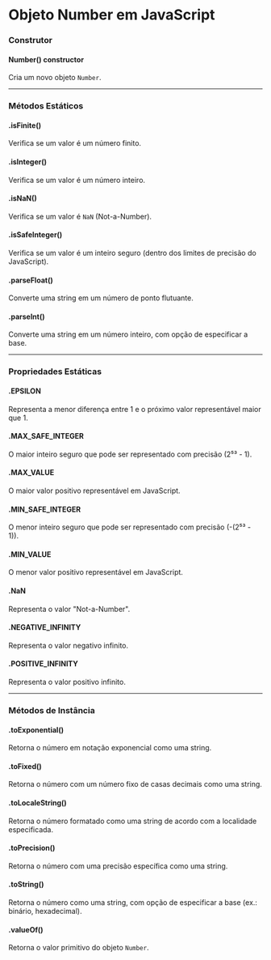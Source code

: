 # Objeto Number em JavaScript

### Construtor

#### Number() constructor

Cria um novo objeto `Number`.

---

### Métodos Estáticos

#### .isFinite()

Verifica se um valor é um número finito.

#### .isInteger()

Verifica se um valor é um número inteiro.

#### .isNaN()

Verifica se um valor é `NaN` (Not-a-Number).

#### .isSafeInteger()

Verifica se um valor é um inteiro seguro (dentro dos limites de precisão do JavaScript).

#### .parseFloat()

Converte uma string em um número de ponto flutuante.

#### .parseInt()

Converte uma string em um número inteiro, com opção de especificar a base.

---

### Propriedades Estáticas

#### .EPSILON

Representa a menor diferença entre 1 e o próximo valor representável maior que 1.

#### .MAX_SAFE_INTEGER

O maior inteiro seguro que pode ser representado com precisão (2⁵³ - 1).

#### .MAX_VALUE

O maior valor positivo representável em JavaScript.

#### .MIN_SAFE_INTEGER

O menor inteiro seguro que pode ser representado com precisão (-(2⁵³ - 1)).

#### .MIN_VALUE

O menor valor positivo representável em JavaScript.

#### .NaN

Representa o valor "Not-a-Number".

#### .NEGATIVE_INFINITY

Representa o valor negativo infinito.

#### .POSITIVE_INFINITY

Representa o valor positivo infinito.

---

### Métodos de Instância

#### .toExponential()

Retorna o número em notação exponencial como uma string.

#### .toFixed()

Retorna o número com um número fixo de casas decimais como uma string.

#### .toLocaleString()

Retorna o número formatado como uma string de acordo com a localidade especificada.

#### .toPrecision()

Retorna o número com uma precisão específica como uma string.

#### .toString()

Retorna o número como uma string, com opção de especificar a base (ex.: binário, hexadecimal).

#### .valueOf()

Retorna o valor primitivo do objeto `Number`.